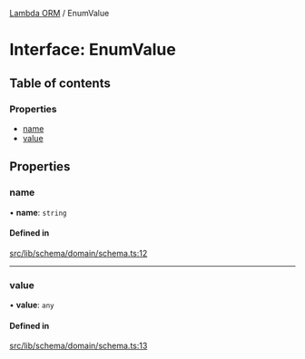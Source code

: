 [Lambda ORM](../README.md) / EnumValue

# Interface: EnumValue

## Table of contents

### Properties

- [name](EnumValue.md#name)
- [value](EnumValue.md#value)

## Properties

### name

• **name**: `string`

#### Defined in

[src/lib/schema/domain/schema.ts:12](https://github.com/lambda-orm/lambdaorm-base/blob/39d1395/src/lib/schema/domain/schema.ts#L12)

___

### value

• **value**: `any`

#### Defined in

[src/lib/schema/domain/schema.ts:13](https://github.com/lambda-orm/lambdaorm-base/blob/39d1395/src/lib/schema/domain/schema.ts#L13)
